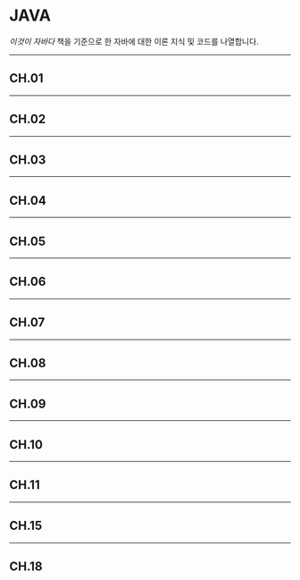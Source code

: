 # JAVA
*이것이 자바다* 책을 기준으로 한 자바에 대한 이론 지식 및 코드를 나열합니다.

***

## CH.01
***

## CH.02
***

## CH.03
***

## CH.04
***

## CH.05
***

## CH.06
***

## CH.07
***

## CH.08
***

## CH.09
***

## CH.10
***

## CH.11
***

## CH.15
***

## CH.18
